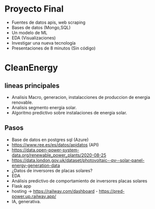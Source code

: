 # Proyecto Final

- Fuentes de datos apis, web scraping
- Bases de datos (Mongo,SQL)
- Un modelo de ML
- EDA (Visualizaciones)
- Investigar una nueva tecnología
- Presentaciones de 8 minutos (Sin código)

# CleanEnergy
## lineas principales
-   Analisis Macro, generacion, instalacciones de produccion de energia renovable.
-   Analisis segmento energia solar.
-   Algoritmo predictivo sobre instalaciones de energia solar.
## Pasos
-	Base de datos en postgres sql (Azure)
-	https://www.ree.es/es/datos/apidatos (API)
-   https://data.open-power-system-data.org/renewable_power_plants/2020-08-25
-   https://data.london.gov.uk/dataset/photovoltaic--pv--solar-panel-energy-generation-data
-	¿Datos de inversores de placas solares?
-	EDA
-	Análisis predictivo de comportamiento de inversores placas solares
-	Flask app
-	hosting -> https://railway.com/dashboard - https://pred-power.up.railway.app/
-	IA, generativa.
